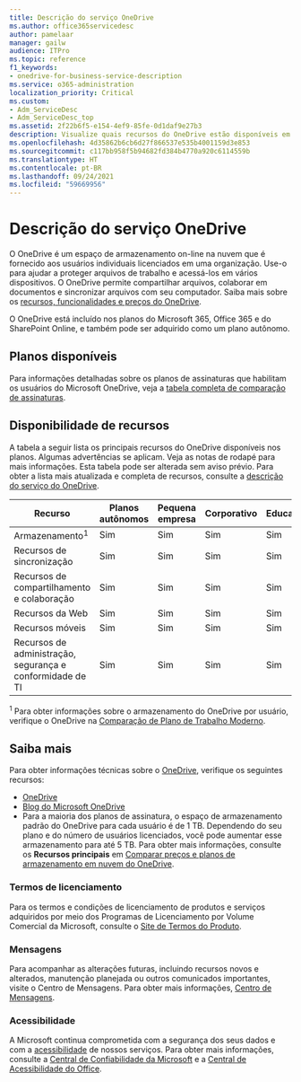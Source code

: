```yaml
---
title: Descrição do serviço OneDrive
ms.author: office365servicedesc
author: pamelaar
manager: gailw
audience: ITPro
ms.topic: reference
f1_keywords:
- onedrive-for-business-service-description
ms.service: o365-administration
localization_priority: Critical
ms.custom:
- Adm_ServiceDesc
- Adm_ServiceDesc_top
ms.assetid: 2f22b6f5-e154-4ef9-85fe-0d1daf9e27b3
description: Visualize quais recursos do OneDrive estão disponíveis em quais planos.
ms.openlocfilehash: 4d35862b6cb6d27f866537e535b4001159d3e853
ms.sourcegitcommit: c117bb958f5b94682fd384b4770a920c6114559b
ms.translationtype: HT
ms.contentlocale: pt-BR
ms.lasthandoff: 09/24/2021
ms.locfileid: "59669956"
---
```

# <a name="onedrive-service-description"></a>Descrição do serviço OneDrive

O OneDrive é um espaço de armazenamento on-line na nuvem que é fornecido aos usuários individuais licenciados em uma organização. Use-o para ajudar a proteger arquivos de trabalho e acessá-los em vários dispositivos. O OneDrive permite compartilhar arquivos, colaborar em documentos e sincronizar arquivos com seu computador. Saiba mais sobre os [recursos, funcionalidades e preços do OneDrive](https://www.microsoft.com/microsoft-365/onedrive/onedrive-for-business).

O OneDrive está incluído nos planos do Microsoft 365, Office 365 e do SharePoint Online, e também pode ser adquirido como um plano autônomo.

## <a name="available-plans"></a>Planos disponíveis

Para informações detalhadas sobre os planos de assinaturas que habilitam os usuários do Microsoft OneDrive, veja a [tabela completa de comparação de assinaturas](https://go.microsoft.com/fwlink/?linkid=2139145).

## <a name="feature-availability"></a>Disponibilidade de recursos

A tabela a seguir lista os principais recursos do OneDrive disponíveis nos planos. Algumas advertências se aplicam. Veja as notas de rodapé para mais informações. Esta tabela pode ser alterada sem aviso prévio. Para obter a lista mais atualizada e completa de recursos, consulte a [descrição do serviço do OneDrive](/office365/servicedescriptions/onedrive-for-business-service-description).

| Recurso | Planos autônomos | Pequena empresa | Corporativo | Educação | Governo | Sem fins lucrativos  |
|---------|-------------------|----------------|------------|-----------|------------|-------------|
| Armazenamento<sup>1</sup> | Sim | Sim | Sim | Sim | Sim | Sim |
| Recursos de sincronização | Sim | Sim | Sim | Sim | Sim | Sim |
| Recursos de compartilhamento e colaboração | Sim | Sim | Sim | Sim | Sim | Sim |
| Recursos da Web | Sim | Sim | Sim | Sim | Sim | Sim |
| Recursos móveis | Sim | Sim | Sim | Sim | Sim | Sim |
| Recursos de administração, segurança e conformidade de TI | Sim | Sim | Sim | Sim | Sim | Sim |

<sup>1</sup> Para obter informações sobre o armazenamento do OneDrive por usuário, verifique o OneDrive na [Comparação de Plano de Trabalho Moderno](https://go.microsoft.com/fwlink/?linkid=2139145).

## <a name="learn-more"></a>Saiba mais

Para obter informações técnicas sobre o [OneDrive](https://www.microsoft.com/microsoft-365/onedrive/onedrive-for-business), verifique os seguintes recursos:

- [OneDrive](/onedrive/onedrive)
- [Blog do Microsoft OneDrive](https://techcommunity.microsoft.com/t5/microsoft-onedrive-blog/bg-p/OneDriveBlog)
- Para a maioria dos planos de assinatura, o espaço de armazenamento padrão do OneDrive para cada usuário é de 1 TB. Dependendo do seu plano e do número de usuários licenciados, você pode aumentar esse armazenamento para até 5 TB. Para obter mais informações, consulte os **Recursos principais** em [Comparar preços e planos de armazenamento em nuvem do OneDrive](https://www.microsoft.com/microsoft-365/onedrive/compare-onedrive-plans?activetab=tab:primaryr2).

### <a name="licensing-terms"></a>Termos de licenciamento

Para os termos e condições de licenciamento de produtos e serviços adquiridos por meio dos Programas de Licenciamento por Volume Comercial da Microsoft, consulte o [Site de Termos do Produto](https://www.microsoft.com/licensing/terms/).

### <a name="messaging"></a>Mensagens

Para acompanhar as alterações futuras, incluindo recursos novos e alterados, manutenção planejada ou outros comunicados importantes, visite o Centro de Mensagens. Para obter mais informações, [Centro de Mensagens](/microsoft-365/admin/manage/message-center).

### <a name="accessibility"></a>Acessibilidade

A Microsoft continua comprometida com a segurança dos seus dados e com a [acessibilidade](https://www.microsoft.com/trust-center/compliance/accessibility) de nossos serviços. Para obter mais informações, consulte a [Central de Confiabilidade da Microsoft](https://www.microsoft.com/trust-center) e a [Central de Acessibilidade do Office](https://support.microsoft.com/office/office-accessibility-center-resources-for-people-with-disabilities-ecab0fcf-d143-4fe8-a2ff-6cd596bddc6d).
